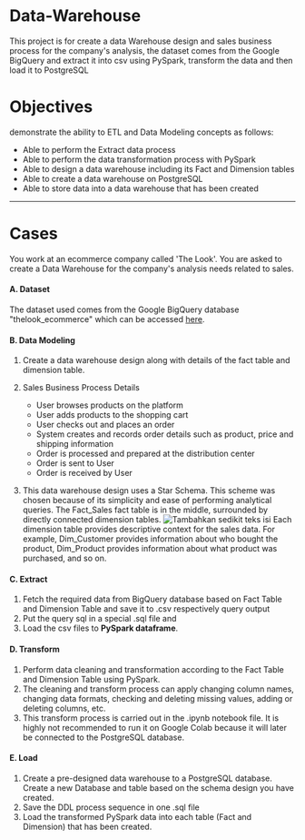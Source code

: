 # Data-Warehouse

This project is for create a data Warehouse design and sales business process for the company's analysis, the dataset comes from the Google BigQuery and extract it into csv using PySpark, transform the data and then load it to PostgreSQL

# Objectives
demonstrate the ability to ETL and Data Modeling concepts as follows:
- Able to perform the Extract data process
- Able to perform the data transformation process with PySpark
- Able to design a data warehouse including its Fact and Dimension tables
- Able to create a data warehouse on PostgreSQL
- Able to store data into a data warehouse that has been created

---
# Cases
You work at an ecommerce company called 'The Look'. You are asked to create a Data Warehouse for the company's analysis needs related to sales.

#### A. Dataset
The dataset used comes from the Google BigQuery database "thelook_ecommerce" which can be accessed [here](https://console.cloud.google.com/bigquery?p=bigquery-public-data&d=thelook_ecommerce).


#### B. Data Modeling
1. Create a data warehouse design along with details of the fact table and dimension table.

2. Sales Business Process Details
   - User browses products on the platform
   - User adds products to the shopping cart
   - User checks out and places an order
   - System creates and records order details such as product, price and shipping information
   - Order is processed and prepared at the distribution center
   - Order is sent to User
   - Order is received by User

3. This data warehouse design uses a Star Schema. This scheme was chosen because of its simplicity and ease of performing analytical queries. The Fact_Sales fact table is in the middle, surrounded by directly connected dimension tables.
![Tambahkan sedikit teks isi](https://github.com/user-attachments/assets/237e94d2-f1c0-4d89-894f-f9185369eeef)
Each dimension table provides descriptive context for the sales data. For example, Dim_Customer provides information about who bought the product, Dim_Product provides information about what product was purchased, and so on.

#### C. Extract
1. Fetch the required data from BigQuery database based on Fact Table and Dimension Table and save it to .csv respectively query output
2. Put the query sql in a special .sql file and
3. Load the csv files to **PySpark dataframe**.

#### D. Transform
1. Perform data cleaning and transformation according to the Fact Table and Dimension Table using PySpark.
2. The cleaning and transform process can apply changing column names, changing data formats, checking and deleting missing values, adding or deleting columns, etc.
3. This transform process is carried out in the .ipynb notebook file. It is highly not recommended to run it on Google Colab because it will later be connected to the PostgreSQL database.

#### E. Load
1. Create a pre-designed data warehouse to a PostgreSQL database. Create a new Database and table based on the schema design you have created.
2. Save the DDL process sequence in one .sql file
3. Load the transformed PySpark data into each table (Fact and Dimension) that has been created.


